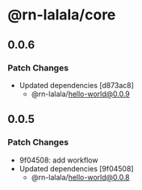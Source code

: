 # @rn-lalala/core

## 0.0.6

### Patch Changes

- Updated dependencies [d873ac8]
  - @rn-lalala/hello-world@0.0.9

## 0.0.5

### Patch Changes

- 9f04508: add workflow
- Updated dependencies [9f04508]
  - @rn-lalala/hello-world@0.0.8
